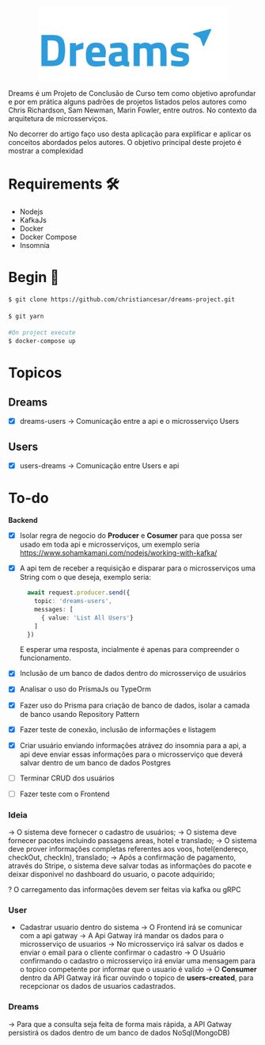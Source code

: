 
<p align="center">
  <img height="150rem" src="assets/logo.svg"/>
</p>


Dreams é um Projeto de Conclusão de Curso tem como objetivo aprofundar e por em prática alguns padrões de projetos listados pelos autores como Chris Richardson, Sam Newman, Marin Fowler, entre outros. No contexto da arquitetura de microsserviços.

No decorrer do artigo faço uso desta aplicação para explificar e aplicar os conceitos abordados pelos autores. O objetivo principal deste projeto é mostrar a complexidad

# Requirements 🛠️

* Nodejs
* KafkaJs
* Docker
* Docker Compose
* Insomnia

# Begin 🔰

```bash
$ git clone https://github.com/christiancesar/dreams-project.git

$ git yarn

#On project execute
$ docker-compose up
```
# Topicos

## Dreams

- [x] dreams-users -> Comunicação entre a api e o microsserviço Users

## Users
- [x] users-dreams -> Comunicação entre Users e api

# To-do

**Backend**
- [x] Isolar regra de negocio do **Producer** e **Cosumer** para que possa ser usado em toda api e microsserviços, um exemplo seria https://www.sohamkamani.com/nodejs/working-with-kafka/


- [x] A api tem de receber a requisição e disparar para o microsserviços uma String com o que deseja, exemplo seria: 
  ```ts
    await request.producer.send({
      topic: 'dreams-users',
      messages: [
        { value: 'List All Users'}
      ]
    })
  ````
  E esperar uma resposta, incialmente é apenas para compreender o funcionamento. 

- [x] Inclusão de um banco de dados dentro do microsserviço de usuários

- [x] Analisar o uso do PrismaJs ou TypeOrm

- [x] Fazer uso do Prisma para criação de banco de dados, isolar a camada de banco usando Repository Pattern

- [x] Fazer teste de conexão, inclusão de informações e listagem

- [x] Criar usuário enviando informações atrávez do insomnia para a api, a api deve enviar essas informações para o microsserviço que deverá salvar dentro de um banco de dados Postgres

- [ ] Terminar CRUD dos usuários

- [ ] Fazer teste com o Frontend
 

### Ideia
-> O sistema deve fornecer o cadastro de usuários;
-> O sistema deve fornecer pacotes incluindo passagens areas, hotel e translado;
-> O sistema deve prover informações completas referentes aos voos, hotel(endereço, checkOut, checkIn), translado;
-> Após a confirmação de pagamento, através do Stripe, o sistema deve salvar todas as informações do pacote e deixar disponivel no dashboard do usuario, o pacote adquirido;

? O carregamento das informações devem ser feitas via kafka ou gRPC

### User
- Cadastrar usuario dentro do sistema
  -> O Frontend irá se comunicar com a api gatway
  -> A Api Gatway irá mandar os dados para o microsserviço de usuarios
  -> No microsserviço irá salvar os dados e enviar o email para o cliente confirmar o cadastro
  -> O Usuário confirmando o cadastro o microsserviço irá enviar uma mensagem para o topico competente por informar que o usuario é valido
  -> O **Consumer** dentro da API Gatway irá ficar ouvindo o topico de **users-created**, para recepcionar os dados de usuarios cadastrados.

### Dreams
  -> Para que a consulta seja feita de forma mais rápida, a API Gatway persistirá os dados dentro de um banco de dados NoSql(MongoDB)
  